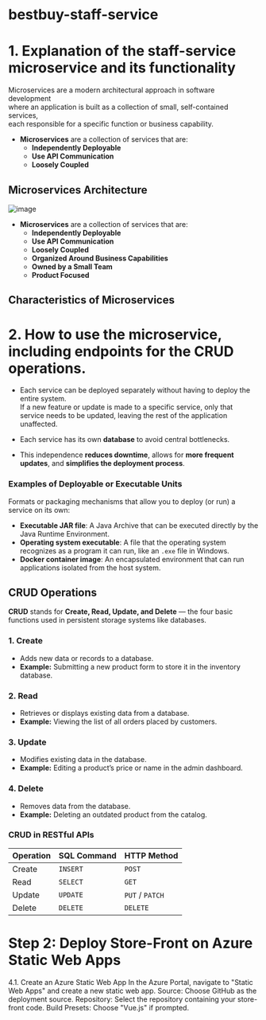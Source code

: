# bestbuy-staff-service

# 1. Explanation of the staff-service microservice and its functionality
Microservices are a modern architectural approach in software development  
where an application is built as a collection of small, self-contained services,  
each responsible for a specific function or business capability.

- **Microservices** are a collection of services that are:
  - **Independently Deployable**
  - **Use API Communication**
  - **Loosely Coupled**
 
## Microservices Architecture
![image](https://github.com/user-attachments/assets/a1fd8ff4-914f-4218-95ac-5c5c63d7699a)

- **Microservices** are a collection of services that are:
  - **Independently Deployable**
  - **Use API Communication**
  - **Loosely Coupled**
  - **Organized Around Business Capabilities**
  - **Owned by a Small Team**
  - **Product Focused**

## Characteristics of Microservices

# 2. How to use the microservice, including endpoints for the CRUD operations.
- Each service can be deployed separately without having to deploy the entire system.  
  If a new feature or update is made to a specific service, only that service needs to be updated, leaving the rest of the application unaffected.

- Each service has its own **database** to avoid central bottlenecks.

- This independence **reduces downtime**, allows for **more frequent updates**, and **simplifies the deployment process**.

### Examples of Deployable or Executable Units

Formats or packaging mechanisms that allow you to deploy (or run) a service on its own:

- **Executable JAR file**: A Java Archive that can be executed directly by the Java Runtime Environment.
- **Operating system executable**: A file that the operating system recognizes as a program it can run, like an `.exe` file in Windows.
- **Docker container image**: An encapsulated environment that can run applications isolated from the host system.

## CRUD Operations

**CRUD** stands for **Create, Read, Update, and Delete** — the four basic functions used in persistent storage systems like databases.

### 1. Create
- Adds new data or records to a database.
- **Example:** Submitting a new product form to store it in the inventory database.

### 2. Read
- Retrieves or displays existing data from a database.
- **Example:** Viewing the list of all orders placed by customers.

### 3. Update
- Modifies existing data in the database.
- **Example:** Editing a product’s price or name in the admin dashboard.

### 4. Delete
- Removes data from the database.
- **Example:** Deleting an outdated product from the catalog.

### CRUD in RESTful APIs

| Operation | SQL Command | HTTP Method     |
|-----------|-------------|-----------------|
| Create    | `INSERT`    | `POST`          |
| Read      | `SELECT`    | `GET`           |
| Update    | `UPDATE`    | `PUT` / `PATCH` |
| Delete    | `DELETE`    | `DELETE`        |


# Step 2: Deploy Store-Front on Azure Static Web Apps
4.1. Create an Azure Static Web App
In the Azure Portal, navigate to "Static Web Apps" and create a new static web app.
Source: Choose GitHub as the deployment source.
Repository: Select the repository containing your store-front code.
Build Presets: Choose "Vue.js" if prompted.
